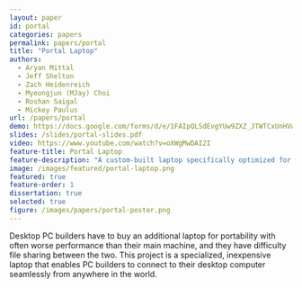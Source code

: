 ```yaml
---
layout: paper
id: portal
categories: papers
permalink: papers/portal
title: "Portal Laptop"
authors:
  - Aryan Mittal
  - Jeff Shelton
  - Zach Heidenreich
  - Myeongjun (MJay) Choi
  - Roshan Saigal
  - Mickey Paulus
url: /papers/portal
demo: https://docs.google.com/forms/d/e/1FAIpQLSdEvgYUw9ZXZ_JTWTCxUnHVwLMMpg6w2EhDlae16Jx1t4z4MQ/viewform
slides: /slides/portal-slides.pdf
video: https://www.youtube.com/watch?v=oXWgMwDAI2I
feature-title: Portal Laptop
feature-description: "A custom-built laptop specifically optimized for low-latency remote desktop connections requiring virtually no user setup."
image: /images/featured/portal-laptop.png
featured: true
feature-order: 1
dissertation: true
selected: true
figure: /images/papers/portal-poster.png
---
```


Desktop PC builders have to buy an additional laptop for portability with often worse performance than their main machine, and they have difficulty file sharing between the two. This project is a specialized, inexpensive laptop that enables PC builders to connect to their desktop computer seamlessly from anywhere in the world.